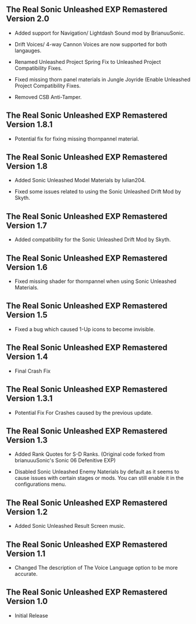 ## The Real Sonic Unleashed EXP Remastered Version 2.0

- Added support for Navigation/ Lightdash Sound mod by BrianuuSonic. 

- Drift Voices/ 4-way Cannon Voices are now supported for both langauges.

- Renamed Unleashed Project Spring Fix to Unleashed Project Compatibility Fixes.

- Fixed missing thorn panel materials in Jungle Joyride (Enable Unleashed Project Compatibility Fixes.

- Removed CSB Anti-Tamper.


## The Real Sonic Unleashed EXP Remastered Version 1.8.1

- Potential fix for fixing missing thornpannel material.


## The Real Sonic Unleashed EXP Remastered Version 1.8

- Added Sonic Unleashed Model Materials by Iulian204.

- Fixed some issues related to using the Sonic Unleashed Drift Mod by Skyth.


## The Real Sonic Unleashed EXP Remastered Version 1.7

- Added compatibility for the Sonic Unleashed Drift Mod by Skyth.


## The Real Sonic Unleashed EXP Remastered Version 1.6

- Fixed missing shader for thornpannel when using Sonic Unleashed Materials.


## The Real Sonic Unleashed EXP Remastered Version 1.5
- Fixed a bug which caused 1-Up icons to become invisible.

## The Real Sonic Unleashed EXP Remastered Version 1.4

- Final Crash Fix


## The Real Sonic Unleashed EXP Remastered Version 1.3.1

- Potential Fix For Crashes caused by the previous update.

## The Real Sonic Unleashed EXP Remastered Version 1.3

- Added Rank Quotes for S-D Ranks. (Original code forked from brianuuuSonic's Sonic 06 Defenitive EXP)

- Disabled Sonic Unleashed Enemy Naterials by default as it seems to cause issues with certain stages or mods. You can still enable it in the configurations menu.



## The Real Sonic Unleashed EXP Remastered Version 1.2

- Added Sonic Unleashed Result Screen music.


## The Real Sonic Unleashed EXP Remastered Version 1.1

- Changed The description of The Voice Language option to be more accurate.


## The Real Sonic Unleashed EXP Remastered Version 1.0

- Initial Release
